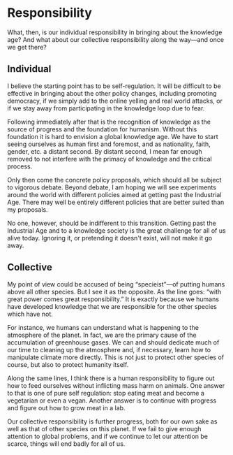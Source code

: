 # Responsibility

What, then, is our individual responsibility in bringing about the knowledge age? And what about our collective responsibility along the way&mdash;and once we get there?


## Individual

I believe the starting point has to be self-regulation. It will be difficult to be effective in bringing about the other policy changes, including promoting democracy, if we simply add to the online yelling and real world attacks, or if we stay away from participating in the knowledge loop due to fear.

Following immediately after that is the recognition of knowledge as the source of progress and the foundation for humanism. Without this foundation it is hard to envision a global knowledge age. We have to start seeing ourselves as human first and foremost, and as nationality, faith, gender, etc. a distant second. By distant second, I mean far enough removed to not interfere with the primacy of knowledge and the critical process.

Only then come the concrete policy proposals, which should all be subject to vigorous debate. Beyond debate, I am hoping we will see experiments around the world with different policies aimed at getting past the Industrial Age. There may well be entirely different policies that are better suited than my proposals.

No one, however, should be indifferent to this transition. Getting past the Industrial Age and to a knowledge society is the great challenge for all of us alive today. Ignoring it, or pretending it doesn&apos;t exist, will not make it go away.


## Collective

My point of view could be accused of being &ldquo;specieist&rdquo;&mdash;of putting humans above all other species. But I see it as the opposite. As the line goes: &ldquo;with great power comes great responsibility.&rdquo; It is exactly because we humans have developed knowledge that we are responsible for the other species which have not.

For instance, we humans can understand what is happening to the atmosphere of the planet. In fact, we are the primary cause of the accumulation of greenhouse gases. We can and should dedicate much of our time to cleaning up the atmosphere and, if necessary, learn how to manipulate climate more directly. This is not just to protect other species of course, but also to protect humanity itself.

Along the same lines, I think there is a human responsibility to figure out how to feed ourselves without inflicting mass harm on animals. One answer to that is one of pure self regulation: stop eating meat and become a vegetarian or even a vegan. Another answer is to continue with progress and figure out how to grow meat in a lab.

Our collective responsibility is further progress, both for our own sake as well as that of other species on this planet. If we fail to give enough attention to global problems, and if we continue to let our attention be scarce, things will end badly for all of us.

